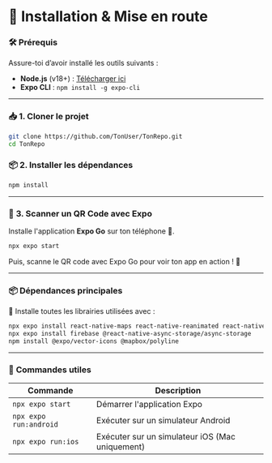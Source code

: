 # 🚀 Installation & Mise en route

### 🛠️ **Prérequis**
Assure-toi d’avoir installé les outils suivants :
- **Node.js** (v18+) : [Télécharger ici](https://nodejs.org/)
- **Expo CLI** : `npm install -g expo-cli`

---

### 📥 **1. Cloner le projet**
```sh
git clone https://github.com/TonUser/TonRepo.git
cd TonRepo
```

### 📦 **2. Installer les dépendances**
```sh
npm install
```

---

### 📸 **3. Scanner un QR Code avec Expo**
Installe l'application **Expo Go** sur ton téléphone 📱.

```sh
npx expo start
```

Puis, scanne le QR code avec Expo Go pour voir ton app en action ! 🚀

---

### 📦 **Dépendances principales**
📌 Installe toutes les librairies utilisées avec :

```sh
npx expo install react-native-maps react-native-reanimated react-native-gesture-handler react-native-screens expo-router expo-font expo-notifications
npx expo install firebase @react-native-async-storage/async-storage
npm install @expo/vector-icons @mapbox/polyline
```

---

### 🎯 **Commandes utiles**
| Commande | Description |
|----------|------------|
| `npx expo start` | Démarrer l'application Expo |
| `npx expo run:android` | Exécuter sur un simulateur Android |
| `npx expo run:ios` | Exécuter sur un simulateur iOS (Mac uniquement) |
